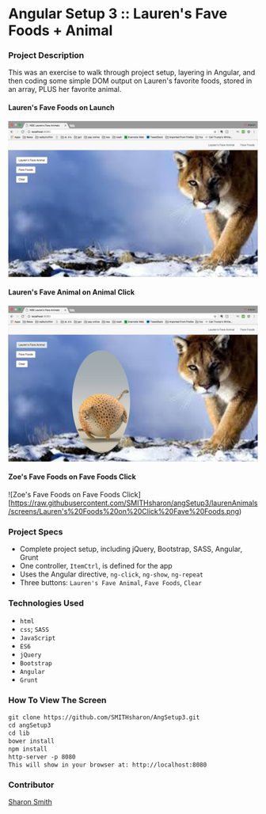 # Angular Setup 3 :: Lauren's Fave Foods + Animal

### Project Description 

This was an exercise to walk through project setup, layering in Angular, and then coding some simple DOM output on Lauren's favorite foods, stored in an array, PLUS her favorite animal. 

#### Lauren's Fave Foods on Launch 
![Lauren's Fave Foods on Launch](https://raw.githubusercontent.com/SMITHsharon/angSetup3/laurenAnimals/screens/Lauren's%20Foods%20on%20Launch.png)

#### Lauren's Fave Animal on Animal Click 
![Zoe's Fave Animal on Animal Click](https://raw.githubusercontent.com/SMITHsharon/angSetup3/laurenAnimals/screens/Lauren's%20Foods%20on%20Click%20Fave%20Animal.png)

#### Zoe's Fave Foods on Fave Foods Click 
![Zoe's Fave Foods on Fave Foods Click][https://raw.githubusercontent.com/SMITHsharon/angSetup3/laurenAnimals/screens/Lauren's%20Foods%20on%20Click%20Fave%20Foods.png)

### Project Specs
- Complete project setup, including jQuery, Bootstrap, SASS, Angular, Grunt
- One controller, `ItemCtrl`, is defined for the app
- Uses the Angular directive, `ng-click`, `ng-show`, `ng-repeat`
- Three buttons: `Lauren's Fave Animal`, `Fave Foods`, `Clear`


### Technologies Used
- `html`
- `css`; `SASS`
- `JavaScript`
- `ES6`
- `jQuery`
- `Bootstrap`
- `Angular`
- `Grunt`


### How To View The Screen 
```
git clone https://github.com/SMITHsharon/AngSetup3.git
cd angSetup3
cd lib
bower install
npm install
http-server -p 8080
This will show in your browser at: http://localhost:8080
```

### Contributor
[Sharon Smith](https://github.com/SMITHsharon)
